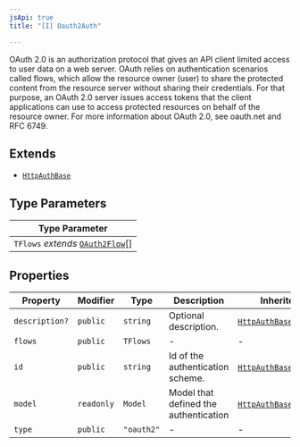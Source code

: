 ```yaml
---
jsApi: true
title: "[I] Oauth2Auth"

---
```

OAuth 2.0 is an authorization protocol that gives an API client limited access to user data on a web server.
OAuth relies on authentication scenarios called flows, which allow the resource owner (user) to share the protected content from the resource server without sharing their credentials.
For that purpose, an OAuth 2.0 server issues access tokens that the client applications can use to access protected resources on behalf of the resource owner.
For more information about OAuth 2.0, see oauth.net and RFC 6749.

## Extends

- [`HttpAuthBase`](HttpAuthBase.md)

## Type Parameters

| Type Parameter |
| ------ |
| `TFlows` *extends* [`OAuth2Flow`](../type-aliases/OAuth2Flow.md)[] |

## Properties

| Property | Modifier | Type | Description | Inherited from |
| ------ | ------ | ------ | ------ | ------ |
| `description?` | `public` | `string` | Optional description. | [`HttpAuthBase`](HttpAuthBase.md).`description` |
| `flows` | `public` | `TFlows` | - | - |
| `id` | `public` | `string` | Id of the authentication scheme. | [`HttpAuthBase`](HttpAuthBase.md).`id` |
| `model` | `readonly` | `Model` | Model that defined the authentication | [`HttpAuthBase`](HttpAuthBase.md).`model` |
| `type` | `public` | `"oauth2"` | - | - |
